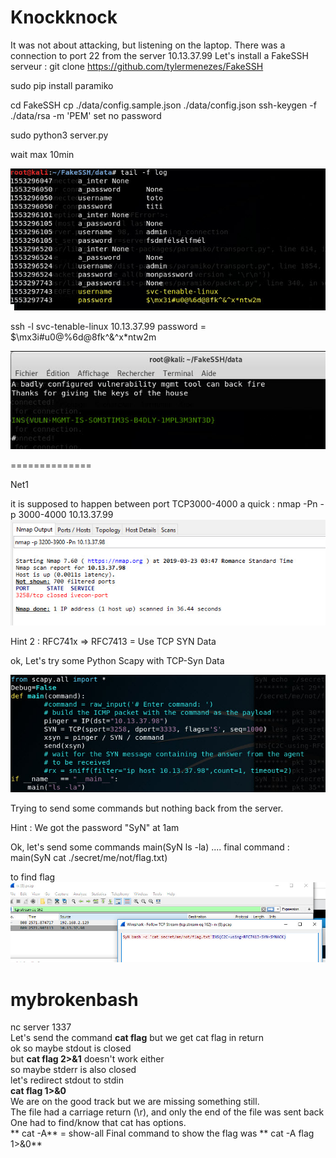 Knockknock
=====================================
It was not about attacking, but listening on the laptop.
There was a connection to port 22 from the server 10.13.37.99
Let's install a FakeSSH serveur :
git clone https://github.com/tylermenezes/FakeSSH

sudo pip install paramiko

cd FakeSSH
cp ./data/config.sample.json ./data/config.json
ssh-keygen -f ./data/rsa -m 'PEM' 
set no password

sudo python3 server.py

wait max 10min

![](https://github.com/k4nfr3/CTF-writeup/blob/master/2019-Insomnihack/fakessh_1.jpg)

ssh -l svc-tenable-linux 10.13.37.99
password = $\mx3i#u0@%6d@8fk^&^x*ntw2m

![](https://github.com/k4nfr3/CTF-writeup/blob/master/2019-Insomnihack/fakessh_2.jpg)

==============

Net1

it is supposed to happen between port TCP3000-4000
a quick : nmap -Pn -p 3000-4000 10.13.37.99
![](https://github.com/k4nfr3/CTF-writeup/blob/master/2019-Insomnihack/Net00.jpg)


Hint 2 : RFC741x => RFC7413 = Use TCP SYN Data

ok, Let's try some Python Scapy with TCP-Syn Data

![](https://github.com/k4nfr3/CTF-writeup/blob/master/2019-Insomnihack/Net0.jpg)

Trying to send some commands but nothing back from the server.

Hint : We got the password "SyN" at 1am

Ok, let's send some commands
main(SyN ls -la)
....
final command : main(SyN cat ./secret/me/not/flag.txt)

to find flag 
![](https://github.com/k4nfr3/CTF-writeup/blob/master/2019-Insomnihack/Net1.jpg)



# mybrokenbash

nc server 1337    
Let's send the command **cat flag** but we get cat flag in return  
ok so maybe stdout is closed  
but **cat flag 2>&1** doesn't work either    
so maybe stderr is also closed  
let's redirect stdout to stdin  
**cat flag 1>&0**    
We are on the good track but we are missing something still.  
The file had a carriage return (\r), and only the end of the file was sent back  
One had to find/know that cat has options.  
** cat -A** = show-all
Final command to show the flag was ** cat -A flag 1>&0**

